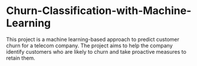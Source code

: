 # Churn-Classification-with-Machine-Learning
 This project is a machine learning-based approach to predict customer churn for a telecom company. The project aims to help the company identify customers who are likely to churn and take proactive measures to retain them. 
